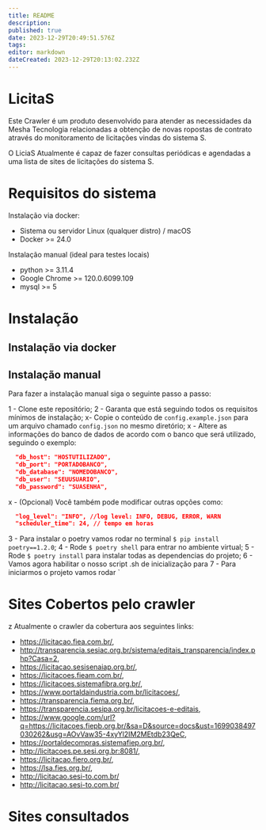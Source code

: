 ```yaml
---
title: README
description: 
published: true
date: 2023-12-29T20:49:51.576Z
tags: 
editor: markdown
dateCreated: 2023-12-29T20:13:02.232Z
---
```


# LicitaS

Este Crawler é um produto desenvolvido para atender as necessidades da Mesha Tecnologia relacionadas a obtenção de novas ropostas de contrato através do monitoramento de licitações vindas do sistema S.

O LiciaS Atualmente é capaz de fazer consultas periódicas e agendadas a uma lista de sites de licitações do sistema S.

# Requisitos do sistema
Instalação via docker:

- Sistema ou servidor Linux (qualquer distro) / macOS
- Docker >= 24.0

Instalação manual (ideal para testes locais)
- python >= 3.11.4
- Google Chrome >= 120.0.6099.109
- mysql >= 5

# Instalação

## Instalação via docker

## Instalação manual

Para fazer a instalação manual siga o seguinte passo a passo:

1 - Clone este repositório;
2 - Garanta que está seguindo todos os requisitos mínimos de instalação;
x-  Copie o conteúdo de `config.example.json` para um arquivo chamado `config.json` no mesmo diretório;
x - Altere as informações do banco de dados de acordo com o banco que será utilizado, seguindo o exemplo:
```json
  "db_host": "HOSTUTILIZADO",
  "db_port": "PORTADOBANCO",
  "db_database": "NOMEDOBANCO",
  "db_user": "SEUUSUARIO",
  "db_password": "SUASENHA",
```

x - (Opcional) Você também pode modificar outras opções como:

```json
  "log_level": "INFO", //log level: INFO, DEBUG, ERROR, WARN
  "scheduler_time": 24, // tempo em horas
```
3 - Para instalar o poetry vamos rodar no terminal `$ pip install poetry==1.2.0`;
4 - Rode `$ poetry shell` para entrar no ambiente virtual;
5 - Rode `$ poetry install` para instalar todas as dependencias do projeto;
6 - Vamos agora habilitar o nosso script .sh de inicialização para 
7 - Para iniciarmos o projeto vamos rodar ` 

# Sites Cobertos pelo crawler
z
Atualmente o crawler da cobertura aos seguintes links:

- https://licitacao.fiea.com.br/,
- http://transparencia.sesiac.org.br/sistema/editais_transparencia/index.php?Casa=2,
- https://licitacao.sesisenaiap.org.br/,
- https://licitacoes.fieam.com.br/,
- https://licitacoes.sistemafibra.org.br/,
- https://www.portaldaindustria.com.br/licitacoes/,
- https://transparencia.fiema.org.br/,
- https://transparencia.sesipa.org.br/licitacoes-e-editais,
- https://www.google.com/url?q=https://licitacoes.fiepb.org.br/&sa=D&source=docs&ust=1699038497030262&usg=AOvVaw35-4xyYl2IM2MEtdb23QeC,
- https://portaldecompras.sistemafiep.org.br/,
- http://licitacoes.pe.sesi.org.br:8081/,
- https://licitacao.fiero.org.br/,
- https://lsa.fies.org.br/,
- http://licitacao.sesi-to.com.br/
- http://licitacao.sesi-to.com.br/


# Sites consultados 

